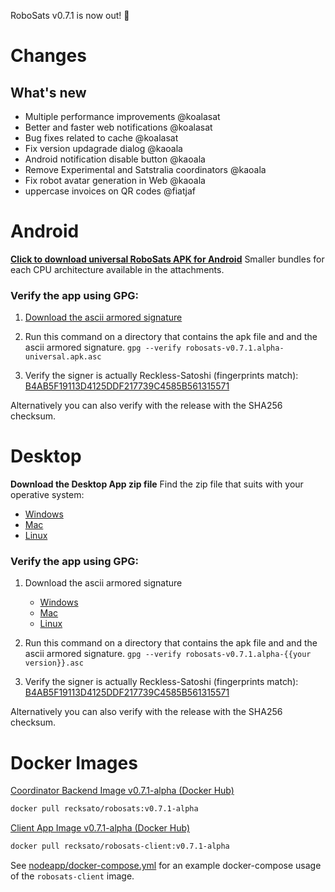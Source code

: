 RoboSats v0.7.1 is now out! :rocket:

# Changes
## What's new
- Multiple performance improvements @koalasat
- Better and faster web notifications @koalasat
- Bug fixes related to cache @koalasat
- Fix version updagrade dialog @kaoala
- Android notification disable button @kaoala
- Remove Experimental and Satstralia coordinators @kaoala
- Fix robot avatar generation in Web @kaoala
- uppercase invoices on QR codes @fiatjaf

# Android

**[Click to download universal RoboSats APK for Android](https://github.com/RoboSats/robosats/releases/download/v0.7.1-alpha/robosats-v0.7.1.alpha-universal.apk)**
Smaller bundles for each CPU architecture available in the attachments.

### Verify the app using GPG:

1. [Download the ascii armored signature](https://github.com/Reckless-Satoshi/robosats/releases/download/v0.7.1-alpha/robosats-v0.7.1.alpha-universal.apk.asc)

2. Run this command on a directory that contains the apk file and and the ascii armored signature.
`gpg --verify robosats-v0.7.1.alpha-universal.apk.asc`

3. Verify the signer is actually Reckless-Satoshi (fingerprints match): [B4AB5F19113D4125DDF217739C4585B561315571](https://keys.openpgp.org/vks/v1/by-fingerprint/B4AB5F19113D4125DDF217739C4585B561315571)

Alternatively you can also verify with the release with the SHA256 checksum.

# Desktop

**Download the Desktop App zip file**
Find the zip file that suits with your operative system:

- [Windows](https://github.com/RoboSats/robosats/releases/download/v0.7.1-alpha/robosats-desktop-v0.7.1-alpha-win32-ia32.zip)
- [Mac](https://github.com/RoboSats/robosats/releases/download/v0.7.1-alpha/robosats-desktop-v0.7.1-alpha-mac-darwin-x64.zip)
- [Linux](https://github.com/RoboSats/robosats/releases/download/v0.7.1-alpha/robosats-desktop-v0.7.1-alpha-linux-x64.zip)

### Verify the app using GPG:

1. Download the ascii armored signature
    - [Windows](https://github.com/RoboSats/robosats/releases/download/v0.7.1-alpha/robosats-desktop-v0.7.1-alpha-win32-ia32.zip.asc)
    - [Mac](https://github.com/RoboSats/robosats/releases/download/v0.7.1-alpha/robosats-desktop-v0.7.1-alpha-mac-darwin-x64.zip.asc)
    - [Linux](https://github.com/RoboSats/robosats/releases/download/v0.7.1-alpha/robosats-desktop-v0.7.1-alpha-linux-x64.zip.asc)

2. Run this command on a directory that contains the apk file and and the ascii armored signature.
`gpg --verify robosats-v0.7.1.alpha-{{your version}}.asc`

3. Verify the signer is actually Reckless-Satoshi (fingerprints match): [B4AB5F19113D4125DDF217739C4585B561315571](https://keys.openpgp.org/vks/v1/by-fingerprint/B4AB5F19113D4125DDF217739C4585B561315571)

Alternatively you can also verify with the release with the SHA256 checksum.

# Docker Images

[Coordinator Backend Image v0.7.1-alpha (Docker Hub)](https://hub.docker.com/r/recksato/robosats/tags?page=1&name=v0.7.1-alpha)


```bash
docker pull recksato/robosats:v0.7.1-alpha
```

[Client App Image v0.7.1-alpha (Docker Hub)](https://hub.docker.com/r/recksato/robosats-client/tags?page=1&name=v0.7.1-alpha)

```bash
docker pull recksato/robosats-client:v0.7.1-alpha
```

See [nodeapp/docker-compose.yml](https://github.com/Reckless-Satoshi/robosats/blob/2cd9d748706a8dcc0f03006b483acc6000e0572a/nodeapp/docker-compose.yml) for an example docker-compose usage of the `robosats-client` image.

